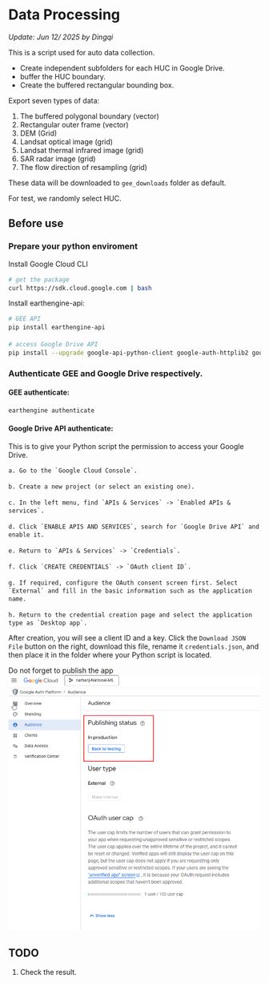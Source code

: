# Data Processing
*Update: Jun 12/ 2025 by Dingqi*

This is a script used for auto data collection.

* Create independent subfolders for each HUC in Google Drive.
* buffer the HUC boundary.
* Create the buffered rectangular bounding box.

Export seven types of data:
1. The buffered polygonal boundary (vector)
2. Rectangular outer frame (vector)
3. DEM (Grid)
4. Landsat optical image (grid)
5. Landsat thermal infrared image (grid)
6. SAR radar image (grid)
7. The flow direction of resampling (grid)

These data will be downloaded to `gee_downloads` folder as default.

For test, we randomly select HUC.

## Before use
### Prepare your python enviroment

Install Google Cloud CLI

``` bash
# get the package 
curl https://sdk.cloud.google.com | bash
```

Install earthengine-api:

``` bash
# GEE API
pip install earthengine-api

# access Google Drive API
pip install --upgrade google-api-python-client google-auth-httplib2 google-auth-oauthlibconda in
```

### Authenticate GEE and Google Drive respectively.

#### GEE authenticate:

```bash
earthengine authenticate
```

#### Google Drive API authenticate:
This is to give your Python script the permission to access your Google Drive.

    a. Go to the `Google Cloud Console`.

    b. Create a new project (or select an existing one).

    c. In the left menu, find `APIs & Services` -> `Enabled APIs & services`.

    d. Click `ENABLE APIS AND SERVICES`, search for `Google Drive API` and enable it.

    e. Return to `APIs & Services` -> `Credentials`.

    f. Click `CREATE CREDENTIALS` -> `OAuth client ID`.

    g. If required, configure the OAuth consent screen first. Select `External` and fill in the basic information such as the application name.

    h. Return to the credential creation page and select the application type as `Desktop app`.


 After creation, you will see a client ID and a key. Click the `Download JSON File` button on the right, download this file, rename it `credentials.json`, and then place it in the folder where your Python script is located.
 
 Do not forget to publish the app
 ![alt text](image.png)

 ## TODO
1. Check the result.





